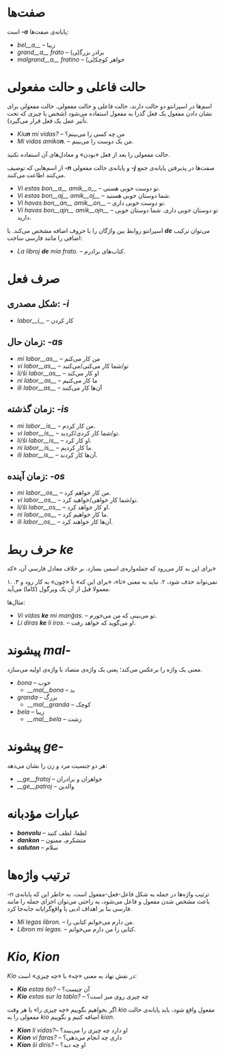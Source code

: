 # صفت‌ها

پایانه‌ی صفت‌ها *__<span dir="ltr">-a</span>__* است:

- *bel__a__* – زیبا
- *grand__a__ frato* – برادر بزرگ‍(‍ی)
- *malgrand__a__ fratino* – خواهر کوچک‍(‍ی)

# حالت فاعلی و حالت مفعولی

اسم‌ها در اسپرانتو دو حالت دارند، حالت فاعلی و حالت مفعولی. حالت مفعولی برای نشان دادن مفعول یک فعل گذرا به مفعول استفاده می‌شود (شخص یا چیزی که تحت تأثیر عمل یک فعل قرار می‌گیرد).

- *<span dir="ltr">Kiu<b>n</b> mi vidas?</span>* – من چه کسی را می‌بینم؟
- *<span dir="ltr">Mi vidas amiko<b>n</b>.</span>* – من یک دوست را می‌بینم.

حالت مفعولی را بعد از فعل «بودن» و معادل‌های آن استفاده نکنید.

صفت‌ها در پذیرفتن پایانه‌ی جمع *__<span dir="ltr">-j</span>__* و پایانه‌ی حالت مفعولی *__<span dir="ltr">-n</span>__* از اسم‌هایی که توصیف می‌کنند اطاعت می‌کنند.

- *Vi estas bon__a__ amik__o__* – تو دوست خوبی هستی.
- *Vi estas bon__aj__ amik__oj__* – شما دوستان خوبی هستید.
- *Vi havas bon__an__ amik__on__* – تو دوست خوبی داری.
- *Vi havas bon__ajn__ amik__ojn__* – تو دوستان خوبی داری. شما دوستان خوبی دارید.

اسپرانتو روابط بین واژگان را با حروف اضافه مشخص می‌کند. با *__de__* می‌توان ترکیب اضافی را مانند فارسی ساخت:

- *<span dir="ltr">La libroj <b>de</b> mia frato.</span>* – کتاب‌های برادرم.

# صرف فعل 

## شکل مصدری: *<span dir="ltr">-i</span>*
  
- *labor__i__*          – کار کردن

## زمان حال: *<span dir="ltr">-as</span>*

- *mi labor__as__*      – من کار می‌کنم
- *vi labor__as__*      – تو/شما کار می‌کنی/می‌کنید
- *li/ŝi labor__as__*   – او کار می‌کند
- *ni labor__as__*      – ما کار می‌کنیم
- *ili labor__as__*     – آن‌ها کار می‌کنند

## زمان گذشته: *<span dir="ltr">-is</span>*

- *mi labor__is__*      – من کار کردم.
- *vi labor__is__*      – تو/شما کار کردی/کردید.
- *li/ŝi labor__is__*   – او کار کرد.
- *ni labor__is__*      – ما کار کردیم.
- *ili labor__is__*     – آن‌ها کار کردند.

## زمان آینده: *<span dir="ltr">-os</span>*

- *mi labor__os__*      – من کار خواهم کرد.
- *vi labor__os__*      – تو/شما کار خواهی/خواهید کرد.
- *li/ŝi labor__os__*   – او کار خواهد کرد.
- *ni labor__os__*      – ما کار خواهیم کرد.
- *ili labor__os__*     – آن‌ها کار خواهند کرد.

# حرف ربط *ke*

برای این به کار می‌رود که جمله‌واره‌ی اسمی بسازد. بر خلاف معادل فارسی آن، «که»

۱. نمی‌تواند حذف شود،
۲. نباید به معنی «تا»، «برای این که» یا «چون» به کار رود و
۳. معمولا قبل از آن یک ویرگول (کاما) می‌آید.
  
مثال‌ها:

- *<span dir="ltr">Vi vidas <b>ke</b> mi manĝas.</span>* – تو می‌بینی که من می‌خورم.
- *<span dir="ltr">Li diras <b>ke</b> li iros.</span>* – او می‌گوید که خواهد رفت.

# پیشوند *<span dir="ltr">mal-</span>*

معنی یک واژه را برعکس می‌کند؛ یعنی یک واژه‌ی متضاد با واژه‌ی اولیه می‌سازد.

- *bona* – خوب
  - *__mal__bona* – بد
- *granda* – بزرگ
  - *__mal__granda* – کوچک
- *bela* – زیبا
  - *__mal__bela* – زشت

# پیشوند *<span dir="ltr">ge-</span>*

هر دو جنسیت مرد و زن را نشان می‌دهد:

- *__ge__fratoj* – خواهران و برادران
- *__ge__patroj* – والدین

# عبارات مؤدبانه

- *__bonvolu__* – لطفا، لطف کنید
- *__dankon__* – متشکرم، ممنون
- *__saluton__* – سلام

# ترتیب واژه‌ها

ترتیب واژه‌ها در جمله به شکل فاعل-فعل-مفعول است. به خاطر این که پایانه‌ی *<span dir="ltr">-n</span>* باعث مشخص شدن مفعول و فاعل می‌شود، به راحتی می‌توان اجزای جمله را مانند فارسی بنا بر اهداف ادبی یا واقع‌گرایانه جابه‌جا کرد.

- *<span dir="ltr">Mi legas libron.</span>* – من دارم می‌خوانم کتابی را.
- *<span dir="ltr">Libron mi legas.</span>* – کتابی را من دارم می‌خوانم.

# *Kio, Kion*

*Kio* در نقش نهاد به معنی «چه» یا «چه چیزی» است:

- *<span dir="ltr"><b>Kio</b> estas tio?</span>* – آن چیست؟
- *<span dir="ltr"><b>Kio</b> estas sur la tablo?</span>* – چه چیزی روی میز است؟

اگر بخواهیم بگوییم «چه چیزی را» یا هر وقت *kio* مفعول واقع شود، باید پایانه‌ی حالت مفعولی را به *kio* اضافه کنیم و بگوییم *kion*.

- *<span dir="ltr"><b>Kion</b> li vidas?</span>*– او دارد چه چیزی را می‌بیند؟
- *<span dir="ltr"><b>Kion</b> vi faras?</span>* – داری چه انجام می‌دهی؟
- *<span dir="ltr"><b>Kion</b> ŝi diris?</span>* – او چه دید؟

